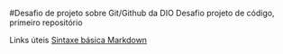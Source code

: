 #Desafio de projeto sobre Git/Github da DIO
Desafio projeto de código, primeiro repositório

Links úteis
[Sintaxe básica Markdown](https://www.markdownguide.org/basic-syntax/)
